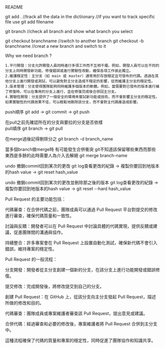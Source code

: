 README

git add .  //track all the data in the dictiionary 
           //if you want to track specific file use 
git add filename

git branch  //check all branch and show what branch you select

git checkout branchname  //switch to another branch
git checkout -b branchname  //creat a new branch and switch to it

Why we need branch ?

    1.平行開發：分支允許開發人員同時進行多項工作而不互相干擾。例如，開發人員可以在不同的分支上同時開發新功能、修復錯誤或進行實驗性改動，確保各項工作彼此獨立。 
    2.維護穩定性：主分支（如 main 或 master）通常用於存放穩定且可發布的代碼。透過在其他分支上進行開發或測試，可以避免對主分支造成不穩定的影響，從而維護主分支的穩定性。 
    3.版本管理：分支使得團隊能夠同時維護多個版本的軟體。例如，當需要對已發布的版本進行補丁修復時，可以在專用的分支上進行，並在修復完成後合併回主分支。 
    4.實驗性開發：分支提供了一個安全的環境來嘗試新功能或技術，而不會影響主分支的穩定性。如果實驗性的代碼效果不佳，可以輕鬆地刪除該分支，而不會對主代碼庫造成影響。

push順序  git add  ->  git commit  -> git push

在pull之前先確認所在的分支與要拉的分支是否依樣  
pull順序  git branch -> git pull

在merge過後記得刪除分之
git branch -d branch_name

當多個branch做merge時 有可能發生合併衝突 git不知道該保留哪些東西而那些東西是多餘的此時需要人為介入去解絕
git merge branch-name

undo 撤銷commit回到某次的更改
git log查看更改的紀錄  ->  複製你要回到地版本的hash value  -> git reset hash_value

undo 撤銷commit回到某次的更改並刪除那之後的版本
git log查看更改的紀錄  ->  複製你要回到地版本的hash value  -> git reset --hard hash_value


Pull Request 的主要功能包括：

代碼審查：在合併代碼之前，團隊成員可以通過 Pull Request 平台對提交的修改進行審查，確保代碼質量和一致性。

討論與反饋：開發者可以在 Pull Request 中討論具體的代碼實現，提供反饋或建議，促進團隊間的溝通與協作。

持續整合：許多專案會在 Pull Request 上設置自動化測試，確保新代碼不會引入錯誤，維持專案的穩定性。

Pull Request 的一般流程：

分支開發：開發者從主分支創建一個新的分支，在該分支上進行功能開發或錯誤修復。

提交修改：完成開發後，將修改提交到自己的分支。

創建 Pull Request：在 GitHub 上，從該分支向主分支發起 Pull Request，描述所做的修改和目的。

代碼審查：團隊成員或專案維護者審查該 Pull Request，提出意見或建議。

合併代碼：經過審查和必要的修改後，專案維護者將 Pull Request 合併到主分支中。

這種流程確保了代碼的質量和專案的穩定性，同時促進了團隊協作和知識共享。

